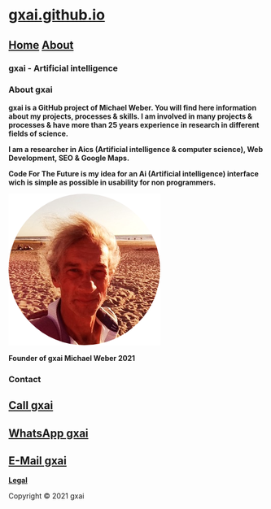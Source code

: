 # **[gxai.github.io](https://gxai.github.io)**
## **[Home](https://gxai.github.io)**  **[About](https://gxai.github.io/About)**
### **gxai - Artificial intelligence**

### About gxai
**gxai is a GitHub project of Michael Weber. You will find here information about my projects, processes & skills. I am involved in many projects & processes & have more than 25 years experience in research in different fields of science.**


**I am a researcher in Aics (Artificial intelligence & computer science), Web Development, SEO & Google Maps.**

**Code For The Future is my idea for an Ai (Artificial intelligence) interface wich is simple as possible in usability for non programmers.**

<img src="Michael-Weber.png" alt="Michael Weber">

**Founder of gxai Michael Weber 2021**

### **Contact**

## **[Call gxai](tel:31649557828)**

## **[WhatsApp gxai](https://wa.me/message/VN3GO6SKBR4PH1)**

## **[E-Mail gxai](mailto:gxai.git@gmail.com)**

**[Legal](https://gxai.github.io/legal)**

Copyright © 2021 gxai
